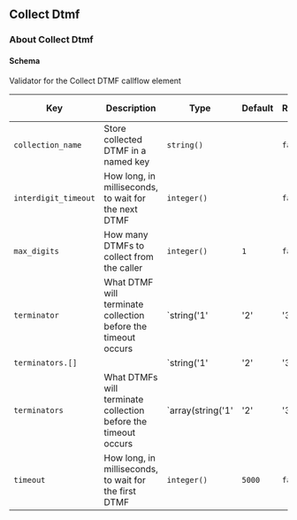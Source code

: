 ## Collect Dtmf

### About Collect Dtmf

#### Schema

Validator for the Collect DTMF callflow element



Key | Description | Type | Default | Required | Support Level
--- | ----------- | ---- | ------- | -------- | -------------
`collection_name` | Store collected DTMF in a named key | `string()` |   | `false` |  
`interdigit_timeout` | How long, in milliseconds, to wait for the next DTMF | `integer()` |   | `false` |  
`max_digits` | How many DTMFs to collect from the caller | `integer()` | `1` | `false` |  
`terminator` | What DTMF will terminate collection before the timeout occurs | `string('1' | '2' | '3' | '4' | '5' | '6' | '7' | '8' | '9' | '0' | '#' | '*')` | `#` | `false` |  
`terminators.[]` |   | `string('1' | '2' | '3' | '4' | '5' | '6' | '7' | '8' | '9' | '0' | '#' | '*')` |   | `false` |  
`terminators` | What DTMFs will terminate collection before the timeout occurs | `array(string('1' | '2' | '3' | '4' | '5' | '6' | '7' | '8' | '9' | '0' | '#' | '*'))` |   | `false` |  
`timeout` | How long, in milliseconds, to wait for the first DTMF | `integer()` | `5000` | `false` |  



